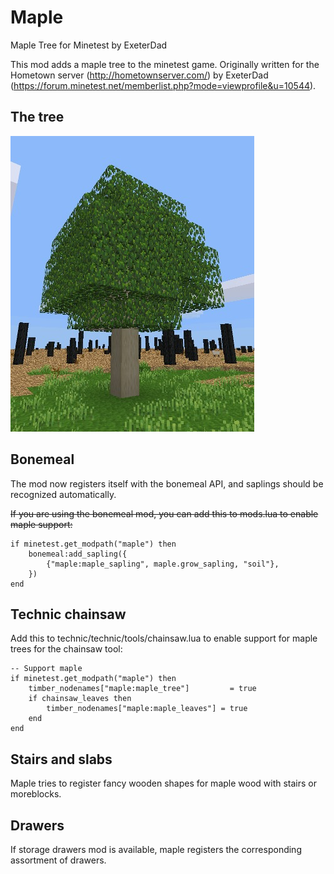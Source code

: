 # Maple
Maple Tree for Minetest by ExeterDad

This mod adds a maple tree to the minetest game. Originally written for the Hometown server (http://hometownserver.com/) by ExeterDad (https://forum.minetest.net/memberlist.php?mode=viewprofile&u=10544).

## The tree

![Maple Tree](https://github.com/h-v-smacker/maple/blob/master/maple_in_the_wild.jpg)

## Bonemeal

The mod now registers itself with the bonemeal API, and saplings should be recognized automatically.

~~If you are using the bonemeal mod, you can add this to mods.lua to enable maple support:~~

```
if minetest.get_modpath("maple") then
	bonemeal:add_sapling({
		{"maple:maple_sapling", maple.grow_sapling, "soil"},
	})
end
```

## Technic chainsaw

Add this to technic/technic/tools/chainsaw.lua to enable support for maple trees for the chainsaw tool:

```
-- Support maple
if minetest.get_modpath("maple") then
	timber_nodenames["maple:maple_tree"]         = true
	if chainsaw_leaves then
		timber_nodenames["maple:maple_leaves"] = true
	end
end
```

## Stairs and slabs

Maple tries to register fancy wooden shapes for maple wood with stairs or moreblocks.

## Drawers

If storage drawers mod is available, maple registers the corresponding assortment of drawers.